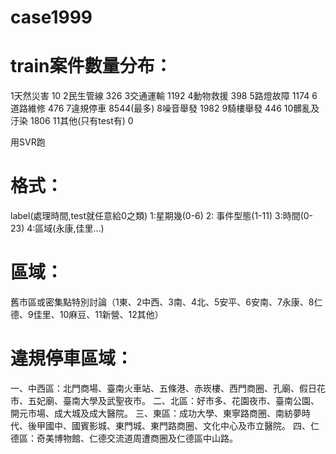 # case1999

# train案件數量分布：
1天然災害	10
2民生管線	326
3交通運輸	1192
4動物救援	398
5路燈故障	1174
6道路維修	476
7違規停車	8544(最多)
8噪音舉發	1982
9騎樓舉發	446
10髒亂及汙染	1806
11其他(只有test有) 0

用SVR跑

# 格式：
label(處理時間,test就任意給0之類) 1:星期幾(0-6) 2: 事件型態(1-11) 3:時間(0-23) 4:區域(永康,佳里...)

# 區域：
舊市區或密集點特別討論（1東、2中西、3南、4北、5安平、6安南、7永康、8仁德、9佳里、10麻豆、11新營、12其他）

# 違規停車區域：
一、中西區：北門商場、臺南火車站、五條港、赤崁樓、西門商圈、孔廟、假日花市、五妃廟、臺南大學及武聖夜市。
二、北區：好市多、花園夜市、臺南公園、開元市場、成大城及成大醫院。
三、東區：成功大學、東寧路商圈、南紡夢時代、後甲國中、國賓影城、東門城、東門路商圈、文化中心及市立醫院。
四、仁德區：奇美博物館、仁德交流道周遭商圈及仁德區中山路。
